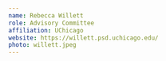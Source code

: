 ```yaml
---
name: Rebecca Willett
role: Advisory Committee
affiliation: UChicago
website: https://willett.psd.uchicago.edu/
photo: willett.jpeg
---
```

